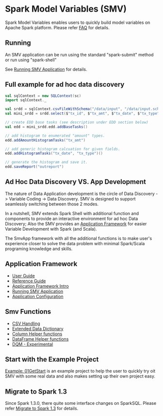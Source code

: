 # Spark Model Variables (SMV)
Spark Model Variables enables users to quickly build model variables on Apache Spark platform.
Please refer [FAQ](docs/FAQ.md) for details.


## Running

An SMV application can be run using the standard "spark-submit" method or run using "spark-shell"

See [Running SMV Application](docs/runSmvApp.md) for details.

## Full example for ad hoc data discovery

```scala
val sqlContext = new SQLContext(sc)
import sqlContext._

val srdd = sqlContext.csvFileWithSchema("/data/input", "/data/input.schema")
val mini_srdd = srdd.select($"tx_id", $"tx_amt", $"tx_date", $"tx_type")

// create EDD base tasks (see description under EDD section below)
val edd = mini_srdd.edd.addBaseTasks()

// add histogram to enumerated "amount" types.
edd.addAmountHistogramTasks("tx_amt")

// add generic histogram calcuation for given fields.
edd.addHistogramTasks("tx_date", "tx_type")()

// generate the histogram and save it.
edd.saveReport("outreport")
```

## Ad Hoc Data Discovery VS. App Development 
The nature of Data Application development is the circle of Data Discovery -> Variable Coding -> Data Discovery. 
SMV is designed to support seamlessly switching between those 2 modes. 

In a nutshell, SMV extends Spark Shell with additional function and components to provide an interactive environment 
for ad hoc Data Discovery; Also the SMV provides an [Application Framework](docs/appFramework.md) for easier Variable 
Development with Spark (and Scala).

The SmvApp framework with all the additional functions is to make user's experience closer to solve the data problem 
with minimal Spark/Scala programing knowledge and skills. 

## Application Framework
* [User Guide](docs/user/0_user_toc.md)
* [Reference Guide](docs/ref/0_ref_toc.md)
* [Application Framework Intro](docs/appFramework.md)
* [Running SMV Application](docs/runSmvApp.md)
* [Application Configuration](docs/appConfig.md)

## Smv Functions
* [CSV Handling](docs/csvHandling.md)
* [Extended Data Dictionary](docs/Edd.md)
* [Column Helper functions](docs/ColumnFunctions.md)
* [DataFrame Helper functions](docs/DF_Functions.md)
* [DQM - Experimental](docs/Dqm.md)

## Start with the Example Project
[Example: 01GetStart](docs/examples/01GetStart) is an example project to help the 
user to quickly try oit SMV with some real data and also makes setting up their own project 
easy. 

## Migrate to Spark 1.3
Since Spark 1.3.0, there quite some interface changes on SparkSQL. Please refer 
[Migrate to Spark 1.3](docs/MigrateTo1.3.md) for details.


